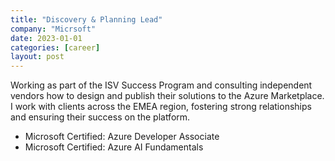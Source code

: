```yaml
---
title: "Discovery & Planning Lead"
company: "Micrsoft"
date: 2023-01-01
categories: [career]
layout: post
---
```


Working as part of the ISV Success Program and consulting independent vendors how to design and publish their solutions to the Azure Marketplace. I work with clients across the EMEA region, fostering strong relationships and ensuring their success on the platform.

- Microsoft Certified: Azure Developer Associate
- Microsoft Certified: Azure AI Fundamentals